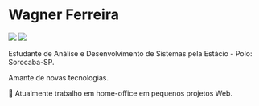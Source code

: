 <h1 aling="center">Wagner Ferreira</h1>
<img src="https://img.shields.io/github/followers/wagnerferreirasi?style=social"/>
<img src="https://img.shields.io/github/stars/wagnerferreirasi?style=social"/>
<br>
<p>Estudante de Análise e Desenvolvimento de Sistemas pela Estácio - Polo: Sorocaba-SP.</p>
<p>Amante de novas tecnologias. </p>
<p>🔭 Atualmente trabalho em home-office em pequenos projetos Web.</p>


<!--
**wagnerferreirasi/wagnerferreirasi** is a ✨ _special_ ✨ repository because its `README.md` (this file) appears on your GitHub profile.

Here are some ideas to get you started:

- 🔭 I’m currently working on ...
- 🌱 I’m currently learning ...
- 👯 I’m looking to collaborate on ...
- 🤔 I’m looking for help with ...
- 💬 Ask me about ...
- 📫 How to reach me: ...
- 😄 Pronouns: ...
- ⚡ Fun fact: ...
-->
